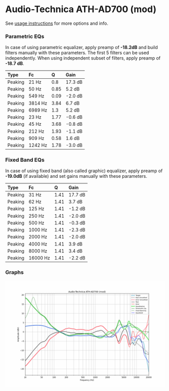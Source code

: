 # Audio-Technica ATH-AD700 (mod)
See [usage instructions](https://github.com/jaakkopasanen/AutoEq#usage) for more options and info.

### Parametric EQs
In case of using parametric equalizer, apply preamp of **-18.2dB** and build filters manually
with these parameters. The first 5 filters can be used independently.
When using independent subset of filters, apply preamp of **-18.7 dB**.

| Type    | Fc      |    Q | Gain    |
|:--------|:--------|:-----|:--------|
| Peaking | 21 Hz   | 0.8  | 17.3 dB |
| Peaking | 50 Hz   | 0.85 | 5.2 dB  |
| Peaking | 549 Hz  | 0.09 | -2.0 dB |
| Peaking | 3814 Hz | 3.84 | 6.7 dB  |
| Peaking | 6989 Hz | 1.3  | 5.2 dB  |
| Peaking | 23 Hz   | 1.77 | -0.6 dB |
| Peaking | 45 Hz   | 3.68 | -0.8 dB |
| Peaking | 212 Hz  | 1.93 | -1.1 dB |
| Peaking | 909 Hz  | 0.58 | 1.6 dB  |
| Peaking | 1242 Hz | 1.78 | -3.0 dB |

### Fixed Band EQs
In case of using fixed band (also called graphic) equalizer, apply preamp of **-19.0dB**
(if available) and set gains manually with these parameters.

| Type    | Fc       |    Q | Gain    |
|:--------|:---------|:-----|:--------|
| Peaking | 31 Hz    | 1.41 | 17.7 dB |
| Peaking | 62 Hz    | 1.41 | 3.7 dB  |
| Peaking | 125 Hz   | 1.41 | -1.2 dB |
| Peaking | 250 Hz   | 1.41 | -2.0 dB |
| Peaking | 500 Hz   | 1.41 | -0.3 dB |
| Peaking | 1000 Hz  | 1.41 | -2.3 dB |
| Peaking | 2000 Hz  | 1.41 | -2.0 dB |
| Peaking | 4000 Hz  | 1.41 | 3.9 dB  |
| Peaking | 8000 Hz  | 1.41 | 3.4 dB  |
| Peaking | 16000 Hz | 1.41 | -2.2 dB |

### Graphs
![](./Audio-Technica%20ATH-AD700%20(mod).png)